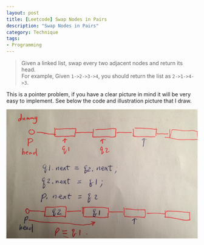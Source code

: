 ```yaml
--- 
layout: post
title: [Leetcode] Swap Nodes in Pairs
description: "Swap Nodes in Pairs"
category: Technique
tags: 
- Programming 
---
```




> Given a linked list, swap every two adjacent nodes and return its head.  
> For example, Given `1->2->3->4`, you should return the list as `2->1->4->3`.


This is a pointer problem, if you have a clear picture in mind it will be very easy to implement. See below the code and illustration picture that I draw.

![pointer](/assets/images/2014/07/15/pointer.png)